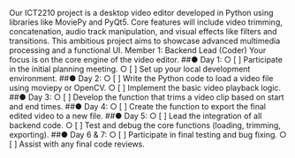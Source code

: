 Our ICT2210 project is a desktop video editor developed in Python using libraries like MoviePy and PyQt5. Core features will include video trimming, concatenation, audio track manipulation, and visual effects like filters and transitions. This ambitious project aims to showcase advanced multimedia processing and a functional UI.
Member 1: Backend Lead (Coder) 
Your focus is on the core engine of the video editor. 
##● Day 1: 
○ [ ] Participate in the initial planning meeting. 
○ [ ] Set up your local development environment. 
##● Day 2: 
○ [ ] Write the Python code to load a video file using moviepy or OpenCV. 
○ [ ] Implement the basic video playback logic. 
##● Day 3: 
○ [ ] Develop the function that trims a video clip based on start and end times. 
##● Day 4: 
○ [ ] Create the function to export the final edited video to a new file. 
##● Day 5: 
○ [ ] Lead the integration of all backend code. 
○ [ ] Test and debug the core functions (loading, trimming, exporting). 
##● Day 6 & 7: 
○ [ ] Participate in final testing and bug fixing. 
○ [ ] Assist with any final code reviews. 
